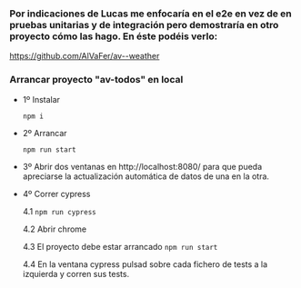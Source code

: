 ### Por indicaciones de Lucas me enfocaría en el e2e en vez de en pruebas unitarias y de integración pero demostraría en otro proyecto cómo las hago. En éste podéis verlo: 

https://github.com/AlVaFer/av--weather



### Arrancar proyecto "av-todos" en local

* 1º Instalar

   `npm i`

* 2º Arrancar

   `npm run start`

* 3º Abrir dos ventanas en http://localhost:8080/ para que pueda apreciarse la actualización automática de datos de una en la otra.

* 4º Correr cypress

   4.1 `npm run cypress`

   4.2 Abrir chrome

   4.3 El proyecto debe estar arrancado `npm run start`

   4.4 En la ventana cypress pulsad sobre cada fichero de tests a la izquierda y corren sus tests.
